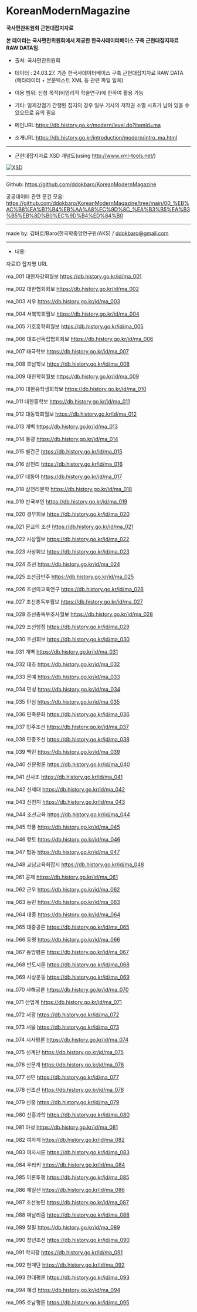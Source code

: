# KoreanModernMagazine

**국사편찬위원회 근현대잡지자료**

**본 데이터는 국사편찬위원회에서 제공한 한국사데이터베이스 구축 근현대잡지자료 RAW DATA임.**

*   출처: 국사편찬위원회 
*   데이터 : 24.03.27. 기준 한국사데이터베이스 구축 근현대잡지자료 RAW DATA (메타데이터 + 본문텍스트 XML 등 관련 파일 일체)
* 이용 범위: 신청 목적(비영리적 학술연구)에 한하여 활용 가능
* 기타: 일제강점기 간행된 잡지의 경우 일부 기사의 저작권 소멸 시효가 남아 있을 수 있으므로 유의 필요

* 메인URL:https://db.history.go.kr/modern/level.do?itemId=ma

* 소개URL:https://db.history.go.kr/introduction/modern/intro_ma.html

---

* 근현대잡지자료 XSD 개념도(using http://www.xml-tools.net/)

[![XSD](https://github.com/ddokbaro/KoreanModernMagazine/blob/main/XSD_%ED%95%9C%EA%B5%AD%EA%B7%BC%ED%98%84%EB%8C%80%EC%9E%A1%EC%A7%80%EC%9E%90%EB%A3%8C.png?raw=true)](https://github.com/ddokbaro/KoreanModernMagazine/blob/main/XSD_%ED%95%9C%EA%B5%AD%EA%B7%BC%ED%98%84%EB%8C%80%EC%9E%A1%EC%A7%80%EC%9E%90%EB%A3%8C.png)

---

Github: https://github.com/ddokbaro/KoreanModernMagazine

공공데이터 관련 문건 모음: https://github.com/ddokbaro/KoreanModernMagazine/tree/main/00_%EB%AC%B8%EA%B1%B4%EB%AA%A8%EC%9D%8C_%EA%B3%B5%EA%B3%B5%EB%8D%B0%EC%9D%B4%ED%84%B0

---

made by: 김바로/Baro(한국학중앙연구원/AKS) / ddokbaro@gmail.com

---

* 내용:

자료ID	잡지명	URL

ma_001	대한자강회월보	https://db.history.go.kr/id/ma_001

ma_002	대한협회회보	https://db.history.go.kr/id/ma_002

ma_003	서우	https://db.history.go.kr/id/ma_003

ma_004	서북학회월보	https://db.history.go.kr/id/ma_004

ma_005	기호흥학회월보	https://db.history.go.kr/id/ma_005

ma_006	대조선독립협회회보	https://db.history.go.kr/id/ma_006

ma_007	태극학보	https://db.history.go.kr/id/ma_007

ma_008	호남학보	https://db.history.go.kr/id/ma_008

ma_009	대한학회월보	https://db.history.go.kr/id/ma_009

ma_010	대한유학생회학보	https://db.history.go.kr/id/ma_010

ma_011	대한흥학보	https://db.history.go.kr/id/ma_011

ma_012	대동학회월보	https://db.history.go.kr/id/ma_012

ma_013	개벽	https://db.history.go.kr/id/ma_013

ma_014	동광	https://db.history.go.kr/id/ma_014

ma_015	별건곤	https://db.history.go.kr/id/ma_015

ma_016	삼천리	https://db.history.go.kr/id/ma_016

ma_017	대동아	https://db.history.go.kr/id/ma_017

ma_018	삼천리문학	https://db.history.go.kr/id/ma_018

ma_019	만국부인	https://db.history.go.kr/id/ma_019

ma_020	경무휘보	https://db.history.go.kr/id/ma_020

ma_021	문교의 조선	https://db.history.go.kr/id/ma_021

ma_022	사상월보	https://db.history.go.kr/id/ma_022

ma_023	사상휘보	https://db.history.go.kr/id/ma_023

ma_024	조선	https://db.history.go.kr/id/ma_024

ma_025	조선급만주	https://db.history.go.kr/id/ma_025

ma_026	조선의교육연구	https://db.history.go.kr/id/ma_026

ma_027	조선총독부월보	https://db.history.go.kr/id/ma_027

ma_028	조선총독부조사월보	https://db.history.go.kr/id/ma_028

ma_029	조선행정	https://db.history.go.kr/id/ma_029

ma_030	조선휘보	https://db.history.go.kr/id/ma_030

ma_031	개벽	https://db.history.go.kr/id/ma_031

ma_032	대조	https://db.history.go.kr/id/ma_032

ma_033	문예	https://db.history.go.kr/id/ma_033

ma_034	민성	https://db.history.go.kr/id/ma_034

ma_035	민심	https://db.history.go.kr/id/ma_035

ma_036	민족문화	https://db.history.go.kr/id/ma_036

ma_037	민주조선	https://db.history.go.kr/id/ma_037

ma_038	민중조선	https://db.history.go.kr/id/ma_038

ma_039	백민	https://db.history.go.kr/id/ma_039

ma_040	신문평론	https://db.history.go.kr/id/ma_040

ma_041	신사조	https://db.history.go.kr/id/ma_041

ma_042	신세대	https://db.history.go.kr/id/ma_042

ma_043	신천지	https://db.history.go.kr/id/ma_043

ma_044	조선교육	https://db.history.go.kr/id/ma_044

ma_045	학풍	https://db.history.go.kr/id/ma_045

ma_046	향토	https://db.history.go.kr/id/ma_046

ma_047	협동	https://db.history.go.kr/id/ma_047

ma_048	교남교육회잡지	https://db.history.go.kr/id/ma_048

ma_061	공제	https://db.history.go.kr/id/ma_061

ma_062	근우	https://db.history.go.kr/id/ma_062

ma_063	농민	https://db.history.go.kr/id/ma_063

ma_064	대중	https://db.history.go.kr/id/ma_064

ma_065	대중공론	https://db.history.go.kr/id/ma_065

ma_066	동명	https://db.history.go.kr/id/ma_066

ma_067	동방평론	https://db.history.go.kr/id/ma_067

ma_068	반도시론	https://db.history.go.kr/id/ma_068

ma_069	사상운동	https://db.history.go.kr/id/ma_069

ma_070	사해공론	https://db.history.go.kr/id/ma_070

ma_071	산업계	https://db.history.go.kr/id/ma_071

ma_072	서광	https://db.history.go.kr/id/ma_072

ma_073	서울	https://db.history.go.kr/id/ma_073

ma_074	시사평론	https://db.history.go.kr/id/ma_074

ma_075	신계단	https://db.history.go.kr/id/ma_075

ma_076	신문계	https://db.history.go.kr/id/ma_076

ma_077	신민	https://db.history.go.kr/id/ma_077

ma_078	신조선	https://db.history.go.kr/id/ma_078

ma_079	신흥	https://db.history.go.kr/id/ma_079

ma_080	신흥과학	https://db.history.go.kr/id/ma_080

ma_081	아성	https://db.history.go.kr/id/ma_081

ma_082	여자계	https://db.history.go.kr/id/ma_082

ma_083	여자시론	https://db.history.go.kr/id/ma_083

ma_084	우라키	https://db.history.go.kr/id/ma_084

ma_085	이론투쟁	https://db.history.go.kr/id/ma_085

ma_086	제일선	https://db.history.go.kr/id/ma_086

ma_087	조선농민	https://db.history.go.kr/id/ma_087

ma_088	쩌날리즘	https://db.history.go.kr/id/ma_088

ma_089	철필	https://db.history.go.kr/id/ma_089

ma_090	청년조선	https://db.history.go.kr/id/ma_090

ma_091	학지광	https://db.history.go.kr/id/ma_091

ma_092	현계단	https://db.history.go.kr/id/ma_092

ma_093	현대평론	https://db.history.go.kr/id/ma_093

ma_094	혜성	https://db.history.go.kr/id/ma_094

ma_095	호남평론	https://db.history.go.kr/id/ma_095

